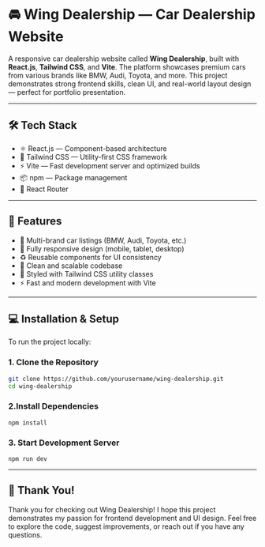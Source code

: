 # 🚘 Wing Dealership — Car Dealership Website

A responsive car dealership website called **Wing Dealership**, built with **React.js**, **Tailwind CSS**, and **Vite**. The platform showcases premium cars from various brands like BMW, Audi, Toyota, and more. This project demonstrates strong frontend skills, clean UI, and real-world layout design — perfect for portfolio presentation.

---

## 🛠️ Tech Stack

- ⚛️ React.js — Component-based architecture
- 🎨 Tailwind CSS — Utility-first CSS framework
- ⚡ Vite — Fast development server and optimized builds
- 📦 npm — Package management
- 🧭 React Router 

---

## 🚀 Features

- 🚗 Multi-brand car listings (BMW, Audi, Toyota, etc.)
- 📱 Fully responsive design (mobile, tablet, desktop)
- ♻️ Reusable components for UI consistency
- 🧼 Clean and scalable codebase
- 🎨 Styled with Tailwind CSS utility classes
- ⚡ Fast and modern development with Vite

---

## 💻 Installation & Setup

To run the project locally:

### 1. Clone the Repository

```bash
git clone https://github.com/yourusername/wing-dealership.git
cd wing-dealership
```
### 2.Install Dependencies
```
npm install
```
### 3. Start Development Server
```
npm run dev
```
---
## 🙏 Thank You!
Thank you for checking out Wing Dealership!
I hope this project demonstrates my passion for frontend development and UI design.
Feel free to explore the code, suggest improvements, or reach out if you have any questions.
